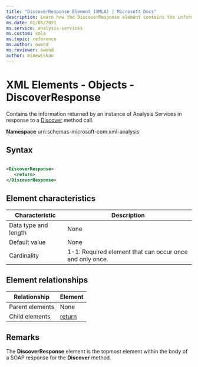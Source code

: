 ```yaml
---
title: "DiscoverResponse Element (XMLA) | Microsoft Docs"
description: Learn how the DiscoverResponse element contains the information returned by an instance of Analysis Services in response to a Discover method call.
ms.date: 01/05/2021
ms.service: analysis-services
ms.custom: xmla
ms.topic: reference
ms.author: owend
ms.reviewer: owend
author: minewiskan
---
```

# XML Elements - Objects - DiscoverResponse

  Contains the information returned by an instance of Analysis Services in response to a [Discover](xml-elements-methods-discover.md) method call.  
  
 **Namespace** urn:schemas-microsoft-com:xml-analysis  
  
## Syntax  
  
```xml  
  
<DiscoverResponse>  
   <return>  
</DiscoverResponse>  
```  
  
## Element characteristics  
  
|Characteristic|Description|  
|--------------------|-----------------|  
|Data type and length|None|  
|Default value|None|  
|Cardinality|1-1: Required element that can occur once and only once.|  
  
## Element relationships  
  
|Relationship|Element|  
|------------------|-------------|  
|Parent elements|None|  
|Child elements|[return](xml-elements-properties/return-element-xmla.md)|  
  
## Remarks

 The **DiscoverResponse** element is the topmost element within the body of a SOAP response for the **Discover** method.

